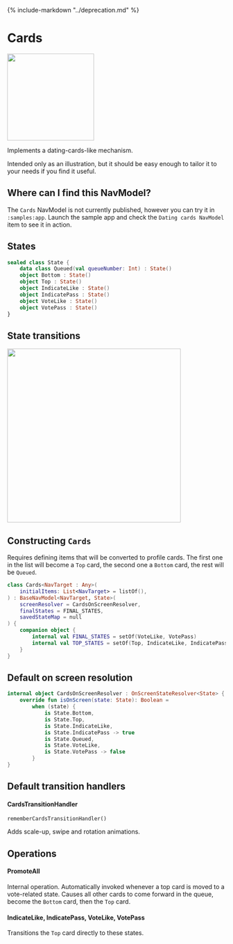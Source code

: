 {% include-markdown "../deprecation.md" %}

# Cards

<img src="https://cdn-images-1.medium.com/max/1600/1*mEg8Ebem3Hd2knQSA0yI1A.gif" width="200">

Implements a dating-cards-like mechanism.

Intended only as an illustration, but it should be easy enough to tailor it to your needs if you
find it useful.

## Where can I find this NavModel?

The `Cards` NavModel is not currently published, however you can try it in `:samples:app`. Launch the sample app and check the `Dating cards NavModel` item to see it in action.

## States

```kotlin
sealed class State {
    data class Queued(val queueNumber: Int) : State()
    object Bottom : State()
    object Top : State()
    object IndicateLike : State()
    object IndicatePass : State()
    object VoteLike : State()
    object VotePass : State()
}
```

## State transitions

<img src="https://cdn-images-1.medium.com/max/1600/1*PLL5ip5-5LLjk3e9IhZIxA.png" width="400" />

## Constructing `Cards`

Requires defining items that will be converted to profile cards. The first one in the list will become a `Top` card, the second one a `Bottom` card, the rest will be `Queued`.

```kotlin
class Cards<NavTarget : Any>(
    initialItems: List<NavTarget> = listOf(),
) : BaseNavModel<NavTarget, State>(
    screenResolver = CardsOnScreenResolver,
    finalStates = FINAL_STATES,
    savedStateMap = null
) {
    companion object {
        internal val FINAL_STATES = setOf(VoteLike, VotePass)
        internal val TOP_STATES = setOf(Top, IndicateLike, IndicatePass)
    }
}
```

## Default on screen resolution

```kotlin
internal object CardsOnScreenResolver : OnScreenStateResolver<State> {
    override fun isOnScreen(state: State): Boolean =
        when (state) {
            is State.Bottom,
            is State.Top,
            is State.IndicateLike,
            is State.IndicatePass -> true
            is State.Queued,
            is State.VoteLike,
            is State.VotePass -> false
        }
}
```

## Default transition handlers

#### CardsTransitionHandler

`rememberCardsTransitionHandler()`

Adds scale-up, swipe and rotation animations.

## Operations

#### PromoteAll

Internal operation. Automatically invoked whenever a top card is moved to a vote-related state. Causes all other cards to come forward in the queue, become the `Bottom` card, then the `Top` card.

#### IndicateLike, IndicatePass, VoteLike, VotePass

Transitions the `Top` card directly to these states.

